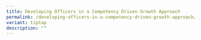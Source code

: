 ```yaml
---
title: Developing Officers in a Competency Driven Growth Approach
permalink: /developing-officers-in-a-competency-driven-growth-approach/
variant: tiptap
description: ""
---
```

